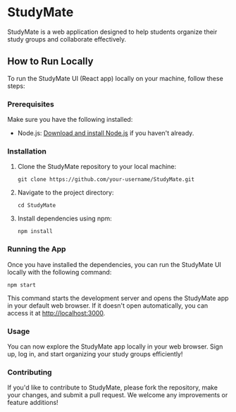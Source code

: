 StudyMate
=========

StudyMate is a web application designed to help students organize their study groups and collaborate effectively.

How to Run Locally
------------------

To run the StudyMate UI (React app) locally on your machine, follow these steps:

### Prerequisites

Make sure you have the following installed:

*   Node.js: [Download and install Node.js](https://nodejs.org/) if you haven't already.

### Installation

1.  Clone the StudyMate repository to your local machine:
    
    `git clone https://github.com/your-username/StudyMate.git`
    
2.  Navigate to the project directory:
    
    `cd StudyMate`
    
3.  Install dependencies using npm:
    
    `npm install`
    

### Running the App

Once you have installed the dependencies, you can run the StudyMate UI locally with the following command:

`npm start`

This command starts the development server and opens the StudyMate app in your default web browser. If it doesn't open automatically, you can access it at [http://localhost:3000](http://localhost:3000).

### Usage

You can now explore the StudyMate app locally in your web browser. Sign up, log in, and start organizing your study groups efficiently!

### Contributing

If you'd like to contribute to StudyMate, please fork the repository, make your changes, and submit a pull request. We welcome any improvements or feature additions!
